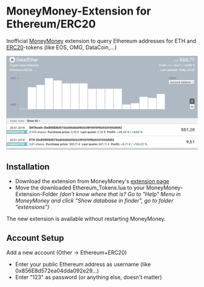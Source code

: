 # MoneyMoney-Extension for Ethereum/ERC20

Inofficial [MoneyMoney](https://moneymoney-app.com) extension to query Ethereum addresses for ETH and [ERC20](https://en.wikipedia.org/wiki/ERC20)-tokens (like EOS, OMG, DataCoin,...)


![Screenshot](screens/MoneyMoney.png)


## Installation

* Download the extension from MoneyMoney's [extension page](https://moneymoney-app.com/extensions/)
* Move the downloaded Ethereum_Tokens.lua to your MoneyMoney-Extension-Folder *(don't know where that is? Go to "Help" Menu in MoneyMoney and click "Show database in finder", go to folder "extensions")*

The new extension is available without restarting MoneyMoney.


## Account Setup

Add a new account (Other -> Ethereum+ERC20)

* Enter your public Ethereum address as username (like 0x856E8d572ea04dda092e29...)
* Enter "123" as password (or anything else, doesn't matter)

